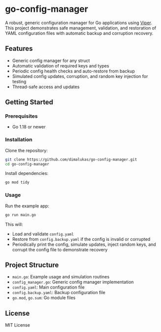 # go-config-manager

A robust, generic configuration manager for Go applications using [Viper](https://github.com/spf13/viper).
This project demonstrates safe management, validation, and restoration of YAML configuration files with automatic backup and corruption recovery.

## Features

- Generic config manager for any struct
- Automatic validation of required keys and types
- Periodic config health checks and auto-restore from backup
- Simulated config updates, corruption, and random key injection for testing
- Thread-safe access and updates

## Getting Started

### Prerequisites

- Go 1.18 or newer

### Installation

Clone the repository:

```sh
git clone https://github.com/dimalukas/go-config-manager.git
cd go-config-manager
```

Install dependencies:

```sh
go mod tidy
```

### Usage

Run the example app:

```sh
go run main.go
```

This will:

- Load and validate `config.yaml`
- Restore from `config.backup.yaml` if the config is invalid or corrupted
- Periodically print the config, simulate updates, inject random keys, and corrupt the config file to demonstrate recovery

## Project Structure

- `main.go`: Example usage and simulation routines
- `config_manager.go`: Generic config manager implementation
- `config.yaml`: Main configuration file
- `config.backup.yaml`: Backup configuration file
- `go.mod`, `go.sum`: Go module files

## License

MIT License

